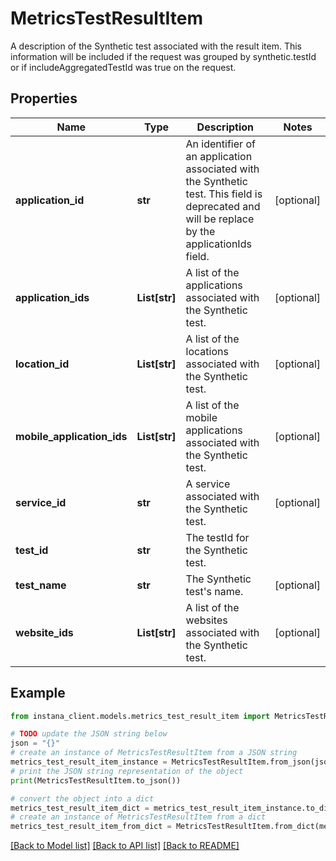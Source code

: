 # MetricsTestResultItem

A description of the Synthetic test associated with the result item.  This information will be included if the request was grouped by synthetic.testId or if includeAggregatedTestId was true on the request.

## Properties

Name | Type | Description | Notes
------------ | ------------- | ------------- | -------------
**application_id** | **str** | An identifier of an application associated with the Synthetic test.  This field is deprecated and will be replace by the applicationIds field. | [optional] 
**application_ids** | **List[str]** | A list of the applications associated with the Synthetic test. | [optional] 
**location_id** | **List[str]** | A list of the locations associated with the Synthetic test. | [optional] 
**mobile_application_ids** | **List[str]** | A list of the mobile applications associated with the Synthetic test. | [optional] 
**service_id** | **str** | A service associated with the Synthetic test. | [optional] 
**test_id** | **str** | The testId for the Synthetic test. | 
**test_name** | **str** | The Synthetic test&#39;s name. | [optional] 
**website_ids** | **List[str]** | A list of the websites associated with the Synthetic test. | [optional] 

## Example

```python
from instana_client.models.metrics_test_result_item import MetricsTestResultItem

# TODO update the JSON string below
json = "{}"
# create an instance of MetricsTestResultItem from a JSON string
metrics_test_result_item_instance = MetricsTestResultItem.from_json(json)
# print the JSON string representation of the object
print(MetricsTestResultItem.to_json())

# convert the object into a dict
metrics_test_result_item_dict = metrics_test_result_item_instance.to_dict()
# create an instance of MetricsTestResultItem from a dict
metrics_test_result_item_from_dict = MetricsTestResultItem.from_dict(metrics_test_result_item_dict)
```
[[Back to Model list]](../README.md#documentation-for-models) [[Back to API list]](../README.md#documentation-for-api-endpoints) [[Back to README]](../README.md)


